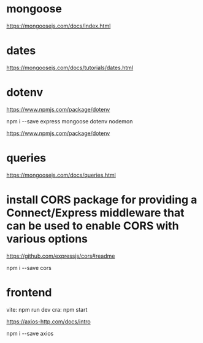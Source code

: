 # mongoose
https://mongoosejs.com/docs/index.html

# dates
https://mongoosejs.com/docs/tutorials/dates.html

# dotenv
https://www.npmjs.com/package/dotenv

npm i --save express mongoose dotenv nodemon

https://www.npmjs.com/package/dotenv

# queries
https://mongoosejs.com/docs/queries.html

# install CORS package for providing a Connect/Express middleware that can be used to enable CORS with various options
https://github.com/expressjs/cors#readme

npm i --save cors

# frontend
vite: npm run dev
cra: npm start

https://axios-http.com/docs/intro

npm i --save axios

